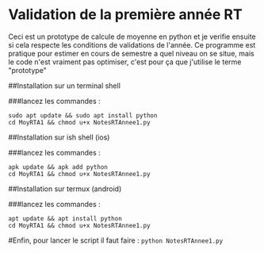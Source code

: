 # Validation de la première année RT

Ceci est un prototype de calcule de moyenne en python et je verifie ensuite si cela respecte les conditions de validations de l'année. Ce programme est pratique pour estimer en cours de semestre a quel niveau on se situe, mais le code n'est vraiment pas optimiser, c'est pour ça que j'utilise le terme "prototype"

##Installation sur un terminal shell

###lancez les commandes : 
```
sudo apt update && sudo apt install python
cd MoyRTA1 && chmod u+x NotesRTAnnee1.py
```

##Installation sur ish shell (ios)

###lancez les commandes : 
```
apk update && apk add python
cd MoyRTA1 && chmod u+x NotesRTAnnee1.py
```

##Installation sur termux (android)

###lancez les commandes : 
```
apt update && apt install python
cd MoyRTA1 && chmod u+x NotesRTAnnee1.py
```

#Enfin, pour lancer le script il faut faire : `python NotesRTAnnee1.py`
